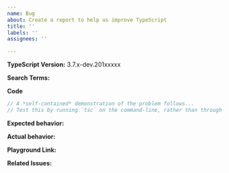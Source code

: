 ```yaml
---
name: Bug
about: Create a report to help us improve TypeScript
title: ''
labels: ''
assignees: ''

---
```


<!-- 🚨 STOP 🚨 STOP 🚨 STOP 🚨

Half of all issues filed here are duplicates, answered in the FAQ, or not appropriate for the bug tracker. Even if you think you've found a *bug*, please read the FAQ first, especially the Common "Bugs" That Aren't Bugs section!

Please help us by doing the following steps before logging an issue:
  * Search: https://github.com/Microsoft/TypeScript/search?type=Issues
  * Read the FAQ: https://github.com/Microsoft/TypeScript/wiki/FAQ

Please fill in the *entire* template below.
-->

<!--
Please try to reproduce the issue with the latest published version. It may have already been fixed.
For npm: `typescript@next`
This is also the 'Nightly' version in the playground: http://www.typescriptlang.org/play/?ts=Nightly
-->
**TypeScript Version:**  3.7.x-dev.201xxxxx

<!-- Search terms you tried before logging this (so others can find this issue more easily) -->
**Search Terms:**

**Code**

```ts
// A *self-contained* demonstration of the problem follows...
// Test this by running `tsc` on the command-line, rather than through another build tool such as Gulp, Webpack, etc.
```

**Expected behavior:**

**Actual behavior:**

**Playground Link:** <!-- A link to a TypeScript Playground "Share" link which demonstrates this behavior -->

**Related Issues:** <!-- Did you find other bugs that looked similar? -->

